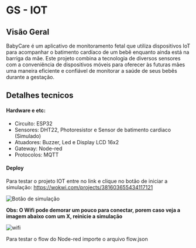 # GS - IOT

## Visão Geral

BabyCare é um aplicativo de monitoramento fetal que utiliza dispositivos IoT para acompanhar o batimento cardíaco de um bebê enquanto ainda está na barriga da mãe. Este projeto combina a tecnologia de diversos sensores com a conveniência de dispositivos móveis para oferecer às futuras mães uma maneira eficiente e confiável de monitorar a saúde de seus bebês durante a gestação.

## Detalhes tecnicos

#### Hardware e etc:
- Circuito: ESP32
- Sensores: DHT22, Photoresistor e Sensor de batimento cardiaco (Simulado)
- Atuadores: Buzzer, Led e Display LCD 16x2
- Gateway: Node-red
- Protocolos: MQTT

#### Deploy
Para testar o projeto IOT entre no link e clique no botão de iniciar a simulação:
https://wokwi.com/projects/381603655434117121

![Botão de simulação](https://github.com/vSeiji/GS_IOT_FIAP/assets/101117075/3d2d79d8-5b04-43db-9d66-0517775d2278)

**Obs: O Wifi pode demorar um pouco para conectar, porem caso veja a imagem abaixo com um X, reinicie a simulação**

![wifi](https://github.com/vSeiji/GS_IOT_FIAP/assets/101117075/62d34f14-6fca-4508-ae6e-1269934df00b)

Para testar o flow do Node-red importe o arquivo flow.json
